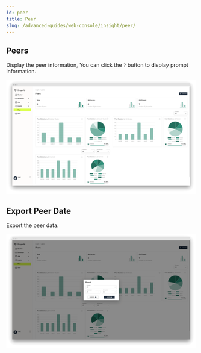 ```yaml
---
id: peer
title: Peer
slug: /advanced-guides/web-console/insight/peer/
---
```


## Peers

Display the peer information, You can click the `?` button to display prompt information.

![peers](../../../resource/advanced-guides/web-console/insight/peer/peers.png)

## Export Peer Date

Export the peer data.

![export-peer](../../../resource/advanced-guides/web-console/insight/peer/export-peer.png)
